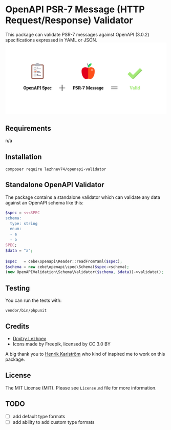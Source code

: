 # OpenAPI PSR-7 Message (HTTP Request/Response) Validator

This package can validate PSR-7 messages against OpenAPI (3.0.2) specifications 
expressed in YAML or JSON.
![](image.jpg)

## Requirements
n/a

## Installation
```
composer require lezhnev74/openapi-validator
```

## Standalone OpenAPI Validator
The package contains a standalone validator which can validate any data 
against an OpenAPI schema like this:
```php
$spec = <<<SPEC
schema:
  type: string
  enum:
  - a
  - b
SPEC;
$data = "a";

$spec   = cebe\openapi\Reader::readFromYaml($spec);
$schema = new cebe\openapi\spec\Schema($spec->schema);
(new OpenAPIValidation\Schema\Validator($schema, $data))->validate();
```

## Testing
You can run the tests with:

```
vendor/bin/phpunit
```

## Credits
- [Dmitry Lezhnev](https://github.com/lezhnev74)
- Icons made by Freepik, licensed by CC 3.0 BY

A big thank you to [Henrik Karlström](https://github.com/hkarlstrom) who kind
 of inspired me to work on this package.
 
## License
The MIT License (MIT). Please see `License.md` file for more information.

## TODO
- [ ] add default type formats
- [ ] add ability to add custom type formats